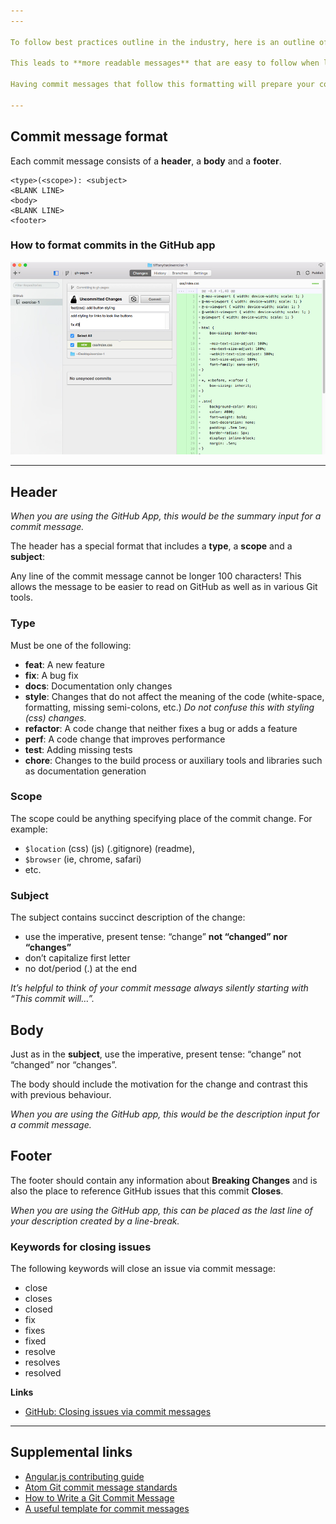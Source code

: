 ```yaml
---
---

To follow best practices outline in the industry, here is an outline of how commit messages should be formatted.

This leads to **more readable messages** that are easy to follow when looking through the **project history**. But also, often commit messages will be used to **generate a change log** for releases of an application, plugin or code base.

Having commit messages that follow this formatting will prepare your code for distribution, and make formatting consistent.

---
```


## Commit message format

Each commit message consists of a **header**, a **body** and a **footer**.

```
<type>(<scope>): <subject>
<BLANK LINE>
<body>
<BLANK LINE>
<footer>
```

### How to format commits in the GitHub app

![](app-commit.jpg)

---

## Header

*When you are using the GitHub App, this would be the summary input for a commit message.*

The header has a special format that includes a **type**, a **scope** and a **subject**:

Any line of the commit message cannot be longer 100 characters! This allows the message to be easier to read on GitHub as well as in various Git tools.

### Type

Must be one of the following:

- **feat**: A new feature
- **fix**: A bug fix
- **docs**: Documentation only changes
- **style**: Changes that do not affect the meaning of the code (white-space, formatting, missing semi-colons, etc.) *Do not confuse this with styling (css) changes.*
- **refactor**: A code change that neither fixes a bug or adds a feature
- **perf**: A code change that improves performance
- **test**: Adding missing tests
- **chore**: Changes to the build process or auxiliary tools and libraries such as documentation generation

### Scope

The scope could be anything specifying place of the commit change. For example:

- `$location` (css) (js) (.gitignore) (readme),
- `$browser` (ie, chrome, safari)
- etc.

### Subject

The subject contains succinct description of the change:

- use the imperative, present tense: “change” **not “changed” nor “changes”**
- don’t capitalize first letter
- no dot/period (.) at the end

*It’s helpful to think of your commit message always silently starting with “This commit will…”.*

## Body

Just as in the **subject**, use the imperative, present tense: “change” not “changed” nor “changes”.

The body should include the motivation for the change and contrast this with previous behaviour.

*When you are using the GitHub app, this would be the description input for a commit message.*

## Footer

The footer should contain any information about **Breaking Changes** and is also the place to reference GitHub issues that this commit **Closes**.

*When you are using the GitHub app, this can be placed as the last line of your description created by a line-break.*

### Keywords for closing issues

The following keywords will close an issue via commit message:

- close
- closes
- closed
- fix
- fixes
- fixed
- resolve
- resolves
- resolved

**Links**

- [GitHub: Closing issues via commit messages](https://help.github.com/articles/closing-issues-via-commit-messages/)

---

## Supplemental links

- [Angular.js contributing guide](https://github.com/angular/angular.js/blob/master/CONTRIBUTING.md#commit)
- [Atom Git commit message standards](https://atom.io/docs/latest/contributing#git-commit-messages)
- [How to Write a Git Commit Message](http://chris.beams.io/posts/git-commit/)
- [A useful template for commit messages](http://codeinthehole.com/writing/a-useful-template-for-commit-messages/)
